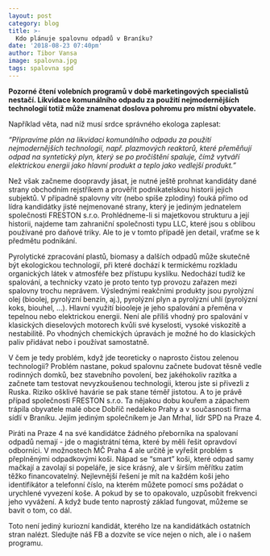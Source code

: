 ```yaml
---
layout: post
category: blog
title: >-
  Kdo plánuje spalovnu odpadů v Braníku?
date: '2018-08-23 07:40pm'
author: Tibor Vansa
image: spalovna.jpg
tags: spalovna spd
---
```


<b> Pozorné čtení volebních programů v době marketingových specialistů nestačí. Likvidace komunálního odpadu za použití nejmodernějších technologií totiž může znamenat doslova pohromu pro místní obyvatele. </b>

Například věta, nad níž musí srdce správného ekologa zaplesat:

<i>“Připravíme plán na likvidaci komunálního odpadu za použití nejmodernějších technologií, např. plazmových  reaktorů,  které  přeměňují  odpad  na  syntetický  plyn,  který  se  po pročištění  spaluje,  čímž  vytváří  elektrickou  energii  jako  hlavní  produkt  a  teplo jako vedlejší produkt.” </i>

Než však začneme doopravdy jásat, je nutné ještě prohnat kandidáty dané strany obchodním rejstříkem a prověřit podnikatelskou historii jejich subjektů. V případně spalovny vítr (nebo spíše zplodiny) fouká přímo od lídra kandidátky jisté nejmenované strany, který je jediným jednatelem společnosti FRESTON s.r.o. Prohlédneme-li si majetkovou strukturu a její historii, najdeme tam zahraniční společnosti typu LLC, které jsou s oblibou používané pro daňové triky. Ale to je v tomto případě jen detail, vraťme se k předmětu podnikání. 

Pyrolytické zpracování plastů, biomasy a dalších odpadů může skutečně být ekologickou technologií, při které dochází k termickému rozkladu organických látek v atmosféře bez přístupu kyslíku. Nedochází tudíž ke spalování, a technicky vzato je proto tento typ provozu zařazen mezi spalovny trochu neprávem. Výslednými reakčními produkty  jsou pyrolýzní olej (bioolej, pyrolýzní benzín, aj.), pyrolýzní plyn a pyrolýzní uhlí (pyrolýzní koks, biouhel, ...). Hlavní využití biooleje je jeho spalování a přeměna v tepelnou nebo elektrickou energii. Není ale příliš vhodný pro spalování v klasických dieselových motorech kvůli své kyselosti, vysoké viskozitě a nestabilitě. Po vhodných chemických úpravách je možné ho do klasických paliv přidávat nebo i používat samostatně. 


V čem je tedy problém, když jde teoreticky o naprosto čistou zelenou technologii? Problém nastane, pokud spalovnu začnete budovat těsně vedle rodinných domků, bez stavebního povolení, bez jakéhokoliv razítka a začnete tam testovat nevyzkoušenou technologii, kterou jste si přivezli z Ruska. Riziko ošklivé havárie se pak stane téměř jistotou. A to je právě případ společnosti FRESTON s.r.o. Ta nějakou dobu kouřem a zápachem trápila obyvatele malé obce Dobříč nedaleko Prahy a v současnosti firma sídlí v Braníku. Jejím jediným společníkem je Jan Mrhal, lídr SPD na Praze 4. 

Piráti na Praze 4 na své kandidátce žádného přeborníka na spalovaní odpadů nemají - jde o magistrátní téma, které by měli řešit opravdoví odborníci. V možnostech MČ Praha 4 ale určitě je vyřešit problém s přeplněnými odpadkovými koši. Nápad se “smart” koši, které odpad samy mačkají a zavolají si popeláře, je sice krásný, ale v širším měřítku zatím těžko financovatelný. Nejlevnější řešení je mít na každém koši jeho identifikátor a telefonní číslo, na kterém můžete pomocí sms požádat o urychlené vyvezení koše. A pokud by se to opakovalo, uzpůsobit frekvenci jeho vyvážení. A když bude tento naprostý základ fungovat, můžeme se bavit o tom, co dál. 

Toto není jediný kuriozní kandidát, kterého lze na kandidátkách ostatních stran nalézt. Sledujte náš FB a dozvíte se více nejen o nich, ale i o našem programu. 


